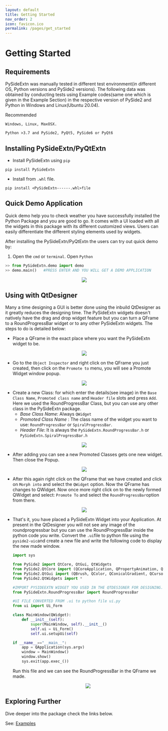 ```yaml
---
layout: default
title: Getting Started
nav_order: 2
icon: favicon.ico
permalink: /pages/get_started
---
```


# Getting Started

## Requirements

PySideExtn was manually tested in different test environment(in different OS, Python versions and PySide2 versions). The following data was obtained by conducting tests using Example codes(same one which is given in the Example Section) in the respective version of PySide2 and Python in Windows and Linux(Ubuntu 20.04).

Recommended

```
Windows, Linux, MaxOSX.
```

```
Python >3.7 and PySide2, PyQt5, PySide6 or PyQt6
```

## Installing PySideExtn/PyQtExtn

* Install PySideExtn using `pip`

``` 
pip install PySideExtn
```

* Install from `.whl` file.

```
pip install <PySideExtn------.whl>file
```



## Quick Demo Application

Quick demo help you to check weather you have successfully installed the Python Package and you are good to go. It comes with a UI loaded with all the widgets in this package with its different customized views. Users can easily differentiate the different styling elements used by widgets.

After installing the PySideExtn/PyQtExtn the users can try out quick demo by:

1. Open the `cmd` or `terminal`. Open `Python`

```python
>> from PySideExtn.demo import demo
>> demo.main()   #PRESS ENTER AND YOU WILL GET A DEMO APPLICATION
```

<p align="center">
  <img src="assets/demo/rpb.PNG">
</p>


## Using with QtDesigner

Many a time designing a GUI is better done using the inbuild QtDesigner as it greatly reduces the designing time. The PySideExtn widgets doesn't natively have the drag and drop widget feature but you can turn a QFrame to a RoundProgressBar widget or to any other PySideExtn widgets. The steps to do is detailed below:

* Place a QFrame in the exact place where you want the PySideExtn widget to be.

<p align="center">
  <img src="assets/GS/1.PNG">
</p>


* Go to the `Object Inspector` and right click on the QFrame you just created, then click on the `Promote to` menu, you will see a Promote Widget window popup.

<p align="center">
  <img src="assets/GS/2.PNG">
</p>


* Create a new Class: for which enter the details(see image) in the `Base Class Name`, `Promoted class name` and `Header file` slots and press `Add`. Here we used the RoundProgressBar Class, but you can use any other class in the PySideExtn package.
  * *Base Class Name*: Always `QWidget`
  * *Promoted Class Name* : The class name of the widget you want to use: `RoundProgressBar` or `SpiralProgressBar`.
  * *Header File*: It is always the `PySideExtn.RoundProgressBar.h` or `PySideExtn.SpiralProgressBar.h`

<p align="center">
  <img src="assets/GS/3.PNG">
</p>


* After adding you can see a new Promoted Classes gets one new widget. Then close the Popup.

<p align="center">
  <img src="assets/GS/4.PNG">
</p>


* After this again right click on the QFrame that we have created and click on `Morph into` and select the `QWidget` option. Now the QFrame has changes to QWidget. Now once more right click on to the newly formed QWidget and select: `Promote To` and select the `RoundProgressBar`option from there.

<p align="center">
  <img src="assets/GS/5.PNG">
</p>


* That's it, you have placed a PySideExtn Widget into your Application. At present in the QtDesigner you will not see any image of the roundprogressbar but you can use the RoundProgressBar inside the python code you write. Convert the `.ui`file to python file using the `pyside2-uic`and create a new file and write the following code to display the new made window.

  ```python
  import sys
  
  from PySide2 import QtCore, QtGui, QtWidgets
  from PySide2.QtCore import (QCoreApplication, QPropertyAnimation, QDate, QDateTime, QMetaObject, QObject, QPoint, QRect, QSize, QTime, QUrl, Qt, QEvent)
  from PySide2.QtGui import (QBrush, QColor, QConicalGradient, QCursor, QFont, QFontDatabase, QIcon, QKeySequence, QLinearGradient, QPalette, QPainter, QPixmap, QRadialGradient, QPen)
  from PySide2.QtWidgets import *
  
  #IMPORT PYSIDEEXTN WIDGET YOU USED IN THE QTDESIGNER FOR DESIGNING.
  from PySideExtn.RoundProgressBar import RoundProgressBar
  
  #UI FILE CONVERTED FROM .ui to python file ui.py
  from ui import Ui_Form  
  
  class MainWindow(QWidget):
      def __init__(self):
          super(MainWindow, self).__init__()
          self.ui = Ui_Form()
          self.ui.setupUi(self)
  
  if __name__=="__main__":
      app = QApplication(sys.argv)
      window = MainWindow()
      window.show()
      sys.exit(app.exec_())
  ```

   Run this file and we can see the RoundProgressBar in the QFrame we made.

  <p align="center">
    <img src="assets/GS/6.PNG">
  </p>

## Exploring Further

Dive deeper into the package check the links below.





See: [Examples](example)